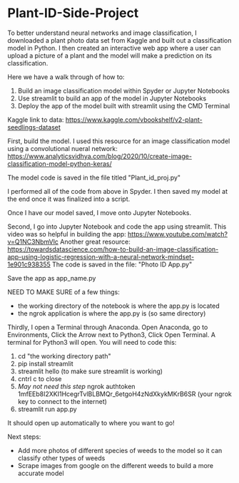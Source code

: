 # Plant-ID-Side-Project
To better understand neural networks and image classification, I downloaded a plant photo data set from Kaggle and built out a classification model in Python. I then created an interactive web app where a user can upload a picture of a plant and the model will make a prediction on its classification. 

Here we have a walk through of how to:
1. Build an image classification model within Spyder or Jupyter Notebooks
2. Use streamlit to build an app of the model in Jupyter Notebooks
3. Deploy the app of the model built with streamlit using the CMD Terminal 

Kaggle link to data: https://www.kaggle.com/vbookshelf/v2-plant-seedlings-dataset

First, build the model. I used this resource for an image classification model using a convolutional nueral network:
https://www.analyticsvidhya.com/blog/2020/10/create-image-classification-model-python-keras/

The model code is saved in the file titled "Plant_id_proj.py"

I performed all of the code from above in Spyder. I then saved my model at the end once it was finalized into a script.

Once I have our model saved, I move onto Jupyter Notebooks. 

Second, I go into Jupyter Notebook and code the app using streamlit. 
This video was so helpful in building the app: https://www.youtube.com/watch?v=Q1NC3NbmVlc
Another great resource: https://towardsdatascience.com/how-to-build-an-image-classification-app-using-logistic-regression-with-a-neural-network-mindset-1e901c938355
The code is saved in the file: "Photo ID App.py"

Save the app as app_name.py

NEED TO MAKE SURE of a few things:
- the working directory of the notebook is where the app.py is located
- the ngrok application is where the app.py is (so same directory)


Thirdly, I open a Terminal through Anaconda. Open Anaconda, go to Environments, Click the Arrow next to Python3, Click Open Terminal.
A terminal for Python3 will open. You will need to code this:
1. cd "the working directory path"
2. pip install streamlit
3. streamlit hello (to make sure streamlit is working)
4. cntrl c to close
5. *May not need this step* ngrok authtoken 1mfEEb8I2XKI1HcegrTvlBLBMQr_6etgoH4zNdXkykMKrB6SR (your ngrok key to connect to the internet)
6. streamlit run app.py

It should open up automatically to where you want to go!

Next steps:
- Add more photos of different species of weeds to the model so it can classify other types of weeds
- Scrape images from google on the different weeds to build a more accurate model
